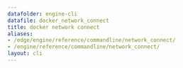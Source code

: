 ```yaml
---
datafolder: engine-cli
datafile: docker_network_connect
title: docker network connect
aliases:
- /edge/engine/reference/commandline/network_connect/
- /engine/reference/commandline/network_connect/
layout: cli
---
```


<!--
This page is automatically generated from Docker's source code. If you want to
suggest a change to the text that appears here, open a ticket or pull request
in the source repository on GitHub:

https://github.com/docker/cli
-->
